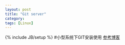```yaml
---
layout: post
title: "Git server"
category: 
tags: [Linux]
---
```

{% include JB/setup %}
#小型系统下GIT安装使用
[参考博客][1]


[1]:http://blog.prosight.me/index.php/2009/11/485

